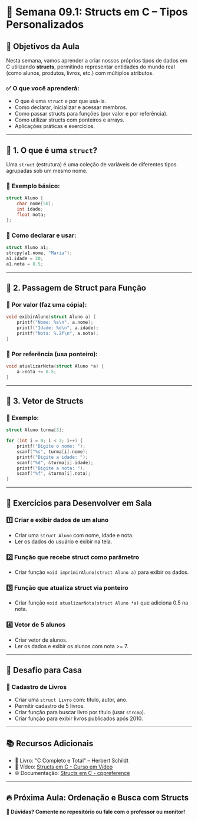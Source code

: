 # 🚀 Semana 09.1: Structs em C – Tipos Personalizados

## 📌 Objetivos da Aula

Nesta semana, vamos aprender a criar nossos próprios tipos de dados em C utilizando **structs**, permitindo representar entidades do mundo real (como alunos, produtos, livros, etc.) com múltiplos atributos.

### ✅ O que você aprenderá:

* O que é uma `struct` e por que usá-la.
* Como declarar, inicializar e acessar membros.
* Como passar structs para funções (por valor e por referência).
* Como utilizar structs com ponteiros e arrays.
* Aplicações práticas e exercícios.

---

## 📖 1. O que é uma `struct`?

Uma `struct` (estrutura) é uma coleção de variáveis de diferentes tipos agrupadas sob um mesmo nome.

### 📌 Exemplo básico:

```c
struct Aluno {
    char nome[50];
    int idade;
    float nota;
};
```

### 📌 Como declarar e usar:

```c
struct Aluno a1;
strcpy(a1.nome, "Maria");
a1.idade = 20;
a1.nota = 8.5;
```

---

## 🔄 2. Passagem de Struct para Função

### 📌 Por valor (faz uma cópia):

```c
void exibirAluno(struct Aluno a) {
    printf("Nome: %s\n", a.nome);
    printf("Idade: %d\n", a.idade);
    printf("Nota: %.2f\n", a.nota);
}
```

### 📌 Por referência (usa ponteiro):

```c
void atualizarNota(struct Aluno *a) {
    a->nota += 0.5;
}
```

---

## 🧠 3. Vetor de Structs

### 📌 Exemplo:

```c
struct Aluno turma[3];

for (int i = 0; i < 3; i++) {
    printf("Digite o nome: ");
    scanf("%s", turma[i].nome);
    printf("Digite a idade: ");
    scanf("%d", &turma[i].idade);
    printf("Digite a nota: ");
    scanf("%f", &turma[i].nota);
}
```

---

## 📝 Exercícios para Desenvolver em Sala

### 1️⃣ Criar e exibir dados de um aluno

* Criar uma `struct Aluno` com nome, idade e nota.
* Ler os dados do usuário e exibir na tela.

### 2️⃣ Função que recebe struct como parâmetro

* Criar função `void imprimirAluno(struct Aluno a)` para exibir os dados.

### 3️⃣ Função que atualiza struct via ponteiro

* Criar função `void atualizarNota(struct Aluno *a)` que adiciona 0.5 na nota.

### 4️⃣ Vetor de 5 alunos

* Criar vetor de alunos.
* Ler os dados e exibir os alunos com nota >= 7.

---

## 🎯 Desafio para Casa

### 📌 Cadastro de Livros

* Criar uma `struct Livro` com: título, autor, ano.
* Permitir cadastro de 5 livros.
* Criar função para buscar livro por título (usar `strcmp`).
* Criar função para exibir livros publicados após 2010.

---

## 📚 Recursos Adicionais

* 📘 Livro: "C Completo e Total" – Herbert Schildt
* 🎥 Vídeo: [Structs em C - Curso em Vídeo](https://www.youtube.com/watch?v=CXz9yZbXWco)
* 🌐 Documentação: [Structs em C - cppreference](https://en.cppreference.com/w/c/language/struct)

---

## 🔥 Próxima Aula: Ordenação e Busca com Structs

**💬 Dúvidas? Comente no repositório ou fale com o professor ou monitor!**
